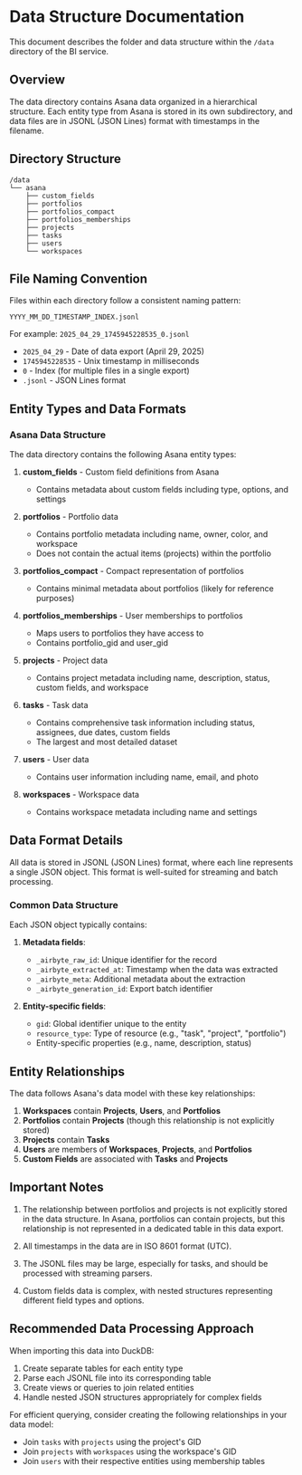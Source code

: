 # Data Structure Documentation

This document describes the folder and data structure within the `/data` directory of the BI service.

## Overview

The data directory contains Asana data organized in a hierarchical structure. Each entity type from Asana is stored in its own subdirectory, and data files are in JSONL (JSON Lines) format with timestamps in the filename.

## Directory Structure

```
/data
└── asana
    ├── custom_fields
    ├── portfolios
    ├── portfolios_compact
    ├── portfolios_memberships
    ├── projects
    ├── tasks
    ├── users
    └── workspaces
```

## File Naming Convention

Files within each directory follow a consistent naming pattern:
```
YYYY_MM_DD_TIMESTAMP_INDEX.jsonl
```

For example: `2025_04_29_1745945228535_0.jsonl`

- `2025_04_29` - Date of data export (April 29, 2025)
- `1745945228535` - Unix timestamp in milliseconds
- `0` - Index (for multiple files in a single export)
- `.jsonl` - JSON Lines format

## Entity Types and Data Formats

### Asana Data Structure

The data directory contains the following Asana entity types:

1. **custom_fields** - Custom field definitions from Asana
   - Contains metadata about custom fields including type, options, and settings

2. **portfolios** - Portfolio data
   - Contains portfolio metadata including name, owner, color, and workspace
   - Does not contain the actual items (projects) within the portfolio

3. **portfolios_compact** - Compact representation of portfolios
   - Contains minimal metadata about portfolios (likely for reference purposes)

4. **portfolios_memberships** - User memberships to portfolios
   - Maps users to portfolios they have access to
   - Contains portfolio_gid and user_gid

5. **projects** - Project data
   - Contains project metadata including name, description, status, custom fields, and workspace

6. **tasks** - Task data
   - Contains comprehensive task information including status, assignees, due dates, custom fields
   - The largest and most detailed dataset

7. **users** - User data
   - Contains user information including name, email, and photo

8. **workspaces** - Workspace data
   - Contains workspace metadata including name and settings

## Data Format Details

All data is stored in JSONL (JSON Lines) format, where each line represents a single JSON object. This format is well-suited for streaming and batch processing.

### Common Data Structure

Each JSON object typically contains:

1. **Metadata fields**:
   - `_airbyte_raw_id`: Unique identifier for the record
   - `_airbyte_extracted_at`: Timestamp when the data was extracted
   - `_airbyte_meta`: Additional metadata about the extraction
   - `_airbyte_generation_id`: Export batch identifier

2. **Entity-specific fields**:
   - `gid`: Global identifier unique to the entity
   - `resource_type`: Type of resource (e.g., "task", "project", "portfolio")
   - Entity-specific properties (e.g., name, description, status)

## Entity Relationships

The data follows Asana's data model with these key relationships:

1. **Workspaces** contain **Projects**, **Users**, and **Portfolios**
2. **Portfolios** contain **Projects** (though this relationship is not explicitly stored)
3. **Projects** contain **Tasks**
4. **Users** are members of **Workspaces**, **Projects**, and **Portfolios**
5. **Custom Fields** are associated with **Tasks** and **Projects**

## Important Notes

1. The relationship between portfolios and projects is not explicitly stored in the data structure. In Asana, portfolios can contain projects, but this relationship is not represented in a dedicated table in this data export.

2. All timestamps in the data are in ISO 8601 format (UTC).

3. The JSONL files may be large, especially for tasks, and should be processed with streaming parsers.

4. Custom fields data is complex, with nested structures representing different field types and options.

## Recommended Data Processing Approach

When importing this data into DuckDB:

1. Create separate tables for each entity type
2. Parse each JSONL file into its corresponding table
3. Create views or queries to join related entities
4. Handle nested JSON structures appropriately for complex fields

For efficient querying, consider creating the following relationships in your data model:

- Join `tasks` with `projects` using the project's GID
- Join `projects` with `workspaces` using the workspace's GID
- Join `users` with their respective entities using membership tables
